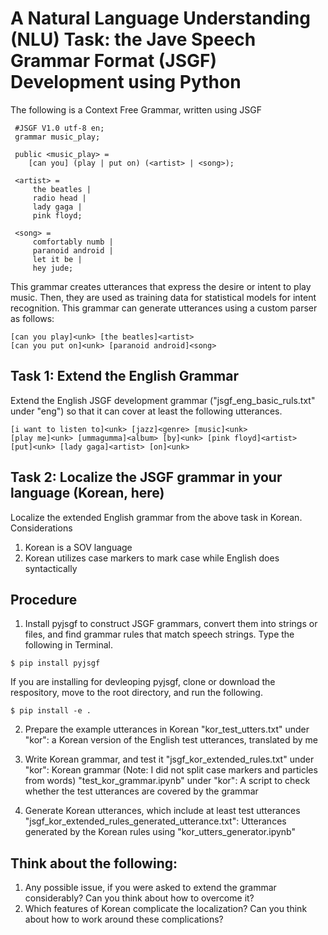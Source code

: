 # A Natural Language Understanding (NLU) Task: the Jave Speech Grammar Format (JSGF) Development using Python

The following is a Context Free Grammar, written using JSGF

```
 #JSGF V1.0 utf-8 en;
 grammar music_play;

 public <music_play> =
	[can you] (play | put on) (<artist> | <song>);

 <artist> =
	 the beatles |
	 radio head |
	 lady gaga |
	 pink floyd;

 <song> =
	 comfortably numb |
	 paranoid android |
	 let it be |
	 hey jude;
```
This grammar creates utterances that express the desire or intent to play music. Then, they are used as training data for statistical models for intent recognition. This grammar can generate utterances using a custom parser as follows:

```
[can you play]<unk> [the beatles]<artist>
[can you put on]<unk> [paranoid android]<song>
```

## Task 1: Extend the English Grammar
Extend the English JSGF development grammar ("jsgf_eng_basic_ruls.txt" under "eng") so that it can cover at least the following utterances.

```
[i want to listen to]<unk> [jazz]<genre> [music]<unk>
[play me]<unk> [ummagumma]<album> [by]<unk> [pink floyd]<artist>
[put]<unk> [lady gaga]<artist> [on]<unk>
```

## Task 2: Localize the JSGF grammar in your language (Korean, here)
Localize the extended English grammar from the above task in Korean.
Considerations
1. Korean is a SOV language
2. Korean utilizes case markers to mark case while English does syntactically

## Procedure
1. Install pyjsgf to construct JSGF grammars, convert them into strings or files, and find grammar rules that match speech strings.
Type the following in Terminal.
```
$ pip install pyjsgf
```
If you are installing for devleoping pyjsgf, clone or download the respository, move to the root directory, and run the following.
```
$ pip install -e .
```
2. Prepare the example utterances in Korean
"kor_test_utters.txt" under "kor": a Korean version of the English test utterances, translated by me

3. Write Korean grammar, and test it
"jsgf_kor_extended_rules.txt" under "kor": Korean grammar (Note: I did not split case markers and particles from words)
"test_kor_grammar.ipynb" under "kor": A script to check whether the test utterances are covered by the grammar

4. Generate Korean utterances, which include at least test utterances
"jsgf_kor_extended_rules_generated_utterance.txt": Utterances generated by the Korean rules using "kor_utters_generator.ipynb"

## Think about the following:
1. Any possible issue, if you were asked to extend the grammar considerably? Can you think about how to overcome it?
2. Which features of Korean complicate the localization? Can you think about how to work around these complications?



